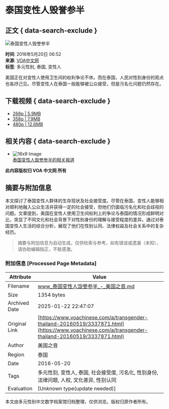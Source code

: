 # 泰国变性人毁誉参半

## 正文 { data-search-exclude }


![泰国变性人毁誉参半](https://gdb.voanews.com/d84af334-85fe-4dc5-b612-a2250ab36252_tv_b1_w1023_r1.jpg)

**时间**: 2016年5月20日 06:52  
**来源**: [VOA中文网](https://www.voachinese.com/a/transgender-thailand-20160519/3337871.html)  
**标签**: 多元性别, 泰国, 变性人

美国正在对变性人使用卫生间的权利争论不休。而在泰国，人民对性别身份的观点也各抒己见。尽管变性人在泰国一般能够被公众接受，但是污名化问题仍然存在。

## 下载视频 { data-search-exclude }

-   [268p | 5.9MB](https://voa-video-ns.akamaized.net/pangeavideo/2016/05/d/d8/d84af334-85fe-4dc5-b612-a2250ab36252_mobile.mp4?download=1)
-   [358p | 7.9MB](https://voa-video-ns.akamaized.net/pangeavideo/2016/05/d/d8/d84af334-85fe-4dc5-b612-a2250ab36252.mp4?download=1)
-   [480p | 12.6MB](https://voa-video-ns.akamaized.net/pangeavideo/2016/05/d/d8/d84af334-85fe-4dc5-b612-a2250ab36252_hq.mp4?download=1)

## 相关内容 { data-search-exclude }

-   ![16x9 Image](https://gdb.voanews.com/d84af334-85fe-4dc5-b612-a2250ab36252_tv_b1_w100_r1.jpg)  
    [泰国变性人毁誉参半的相关报道](https://www.voachinese.com/a/transgender-thailand-20160519/3337871.html)

**此内容版权归 VOA 中文网 所有**
<!-- tcd_original_link https://www.voachinese.com/a/transgender-thailand-20160519/3337871.html -->


## 摘要与附加信息

<!-- tcd_abstract -->
本文探讨了泰国变性人群体的生存现状及社会接受度。尽管在泰国，变性人能够相对顺利地融入公众生活并获得一定的社会接受，但他们仍面临污名化和社会歧视的问题。文章提到，美国在变性人使用卫生间权利上的争论与泰国的情况形成鲜明对比，突显了不同文化和社会背景下对性别身份的理解与接受程度的差异。通过对泰国变性人生活的综合分析，展现了他们在性别认同、法律权益及社会关系中的复杂经历。
<!-- tcd_abstract_end -->

> 摘要与附加信息为自动生成，仅供检索与参考。如有错误或遗漏（未知），请协助编辑指正，不胜感激。

### 附加信息 [Processed Page Metadata]

| Attribute       | Value                                  |
|-----------------|----------------------------------------|
| Filename        | www_泰国变性人毁誉参半_-_美国之音.md                             |
| Size            | 1354 bytes                           |
| Archived Date   | 2025-01-22 22:47:07                             |
| Original Link   | [https://www.voachinese.com/a/transgender-thailand-20160519/3337871.html](https://www.voachinese.com/a/transgender-thailand-20160519/3337871.html)                       |
| Author          | 美国之音                               |
| Region          | 泰国                               |
| Date            | 2016-05-20                                 |
| Tags            | 多元性别, 变性人, 泰国, 社会接受度, 污名化, 性别身份, 法律问题, 人权, 文化差异, 性别认同                                 |
| Evaluation            | [Unknown type(update needed)]                                 |
<!-- tcd_table_end -->

本文由多元性别中文数字档案馆归档整理，仅供浏览。版权归原作者所有。
